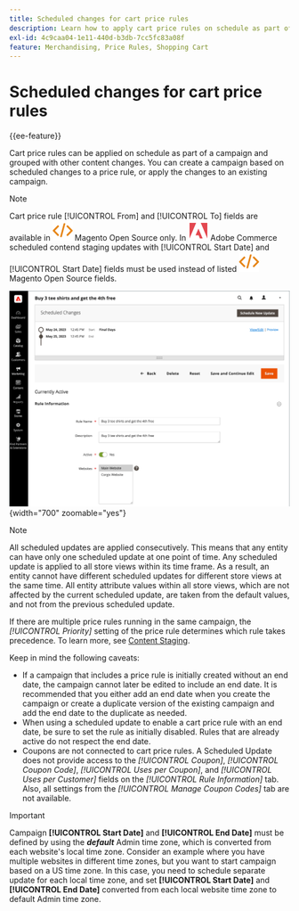 ```yaml
---
title: Scheduled changes for cart price rules
description: Learn how to apply cart price rules on schedule as part of a campaign and grouped with other content changes.
exl-id: 4c9caa04-1e11-440d-b3db-7cc5fc83a08f
feature: Merchandising, Price Rules, Shopping Cart
---
```

# Scheduled changes for cart price rules

{{ee-feature}}

Cart price rules can be applied on schedule as part of a campaign and grouped with other content changes. You can create a campaign based on scheduled changes to a price rule, or apply the changes to an existing campaign.

>[!NOTE]
>
>Cart price rule [!UICONTROL From] and [!UICONTROL To] fields are available in ![Magento Open Source](../assets/open-source.svg) Magento Open Source only. In ![Adobe Commerce](../assets/adobe-logo.svg) Adobe Commerce scheduled contend staging updates with [!UICONTROL Start Date] and [!UICONTROL Start Date] fields must be used instead of listed ![Magento Open Source](../assets/open-source.svg) Magento Open Source fields.

![Cart price rules - scheduled changes](./assets/content-staging-price-rules-cart-scheduled-changes.png){width="700" zoomable="yes"}

>[!NOTE]
>
>All scheduled updates are applied consecutively. This means that any entity can have only one scheduled update at one point of time. Any scheduled update is applied to all store views within its time frame. As a result, an entity cannot have different scheduled updates for different store views at the same time. All entity attribute values within all store views, which are not affected by the current scheduled update, are taken from the default values, and not from the previous scheduled update.

If there are multiple price rules running in the same campaign, the _[!UICONTROL Priority]_ setting of the price rule determines which rule takes precedence. To learn more, see [Content Staging](../content-design/content-staging.md).

Keep in mind the following caveats:

- If a campaign that includes a price rule is initially created without an end date, the campaign cannot later be edited to include an end date. It is recommended that you either add an end date when you create the campaign or create a duplicate version of the existing campaign and add the end date to the duplicate as needed.
- When using a scheduled update to enable a cart price rule with an end date, be sure to set the rule as initially disabled. Rules that are already active do not respect the end date.
- Coupons are not connected to cart price rules. A Scheduled Update does not provide access to the _[!UICONTROL Coupon]_, _[!UICONTROL Coupon Code]_, _[!UICONTROL Uses per Coupon]_, and _[!UICONTROL Uses per Customer]_ fields on the _[!UICONTROL Rule Information]_ tab. Also, all settings from the _[!UICONTROL Manage Coupon Codes]_ tab are not available.

>[!IMPORTANT]
>
>Campaign **[!UICONTROL Start Date]** and **[!UICONTROL End Date]** must be defined by using the **_default_** Admin time zone, which is converted from each website's local time zone. Consider an example where you have multiple websites in different time zones, but you want to start campaign based on a US time zone. In this case, you need to schedule separate update for each local time zone, and set **[!UICONTROL Start Date]** and **[!UICONTROL End Date]** converted from each local website time zone to default Admin time zone.
